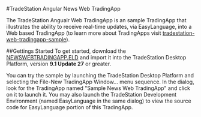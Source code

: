 #TradeStation Angular News Web TradingApp

The TradeStation Angualr Web TradingApp is an sample TradingApp that illustrates the ability to receive real-time updates, via EasyLanguage, into a Web based TradingApp (to learn more about TradingApps visit [tradestation-web-tradingapp-sample](https://github.com/frankts/tradestation-web-tradingapp-sample)).

##Gettings Started
To get started, download the [NEWSWEBTRADINGAPP.ELD](https://github.com/frankts/tradestation-ng-news-web-tradingapp/blob/master/NEWSWEBTRADINGAPP.ELD?raw=true) and import it into the TradeStation Desktop Platform, version **9.1 Update 27** or greater.

You can try the sample by launching the TradeStation Desktop Platform and selecting the File-New TradingApp Window... menu sequence. In the dialog, look for the TradingApp named "Sample News Web TradingApp" and click on it to launch it. You may also launch the TradeStation Development Environment (named EasyLanguage in the same dialog) to view the source code for EasyLanguage portion of this TradingApp.
